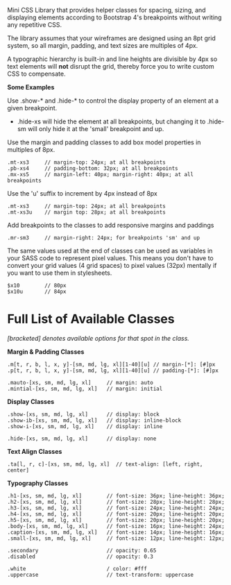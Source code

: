 Mini CSS Library that provides helper classes for spacing, sizing, and displaying elements according to Bootstrap 4's breakpoints without writing any repetitive CSS.

The library assumes that your wireframes are designed using an 8pt grid system, so all margin, padding, and text sizes are multiples of 4px.

A typographic hierarchy is built-in and line heights are divisible by 4px so text elements will **not** disrupt the grid, thereby force you to write custom CSS to compensate.

**Some Examples**

Use .show-* and .hide-* to control the display property of an element at a given breakpoint.
- .hide-xs will hide the element at all breakpoints, but changing it to .hide-sm will only hide it at the 'small' breakpoint and up.

Use the margin and padding classes to add box model properties in multiples of 8px.
```
.mt-xs3     // margin-top: 24px; at all breakpoints
.pb-xs4     // padding-bottom: 32px; at all breakpoints
.mx-xs5     // margin-left: 40px; margin-right: 40px; at all breakpoints
```

Use the 'u' suffix to increment by 4px instead of 8px
```
.mt-xs3     // margin-top: 24px; at all breakpoints
.mt-xs3u    // margin top: 28px; at all breakpoints
```

Add breakpoints to the classes to add responsive margins and paddings
```
.mr-sm3     // margin-right: 24px; for breakpoints 'sm' and up
```

The same values used at the end of classes can be used as variables in your SASS code to represent pixel values. This means you don't have to convert your grid values (4 grid spaces) to pixel values (32px) mentally if you want to use them in stylesheets.
```
$x10        // 80px
$x10u       // 84px
```

# Full List of Available Classes
*[bracketed] denotes available options for that spot in the class.*

**Margin & Padding Classes**
```
.m[t, r, b, l, x, y]-[sm, md, lg, xl][1-40][u] // margin-[*]: [#]px
.p[t, r, b, l, x, y]-[sm, md, lg, xl][1-40][u] // padding-[*]: [#]px

.mauto-[xs, sm, md, lg, xl]     // margin: auto
.mintial-[xs, sm, md, lg, xl]   // margin: initial
```

**Display Classes**
```
.show-[xs, sm, md, lg, xl]      // display: block
.show-ib-[xs, sm, md, lg, xl]   // display: inline-block
.show-i-[xs, sm, md, lg, xl]    // display: inline

.hide-[xs, sm, md, lg, xl]      // display: none
```

**Text Align Classes**
```
.ta[l, r, c]-[xs, sm, md, lg, xl]  // text-align: [left, right, center]
``` 

**Typography Classes**
```
.h1-[xs, sm, md, lg, xl]        // font-size: 36px; line-height: 36px;
.h2-[xs, sm, md, lg, xl]        // font-size: 28px; line-height: 28px;
.h3-[xs, sm, md, lg, xl]        // font-size: 24px; line-height: 24px;
.h4-[xs, sm, md, lg, xl]        // font-size: 20px; line-height: 20px;
.h5-[xs, sm, md, lg, xl]        // font-size: 20px; line-height: 20px;
.body-[xs, sm, md, lg, xl]      // font-size: 16px; line-height: 24px;
.caption-[xs, sm, md, lg, xl]   // font-size: 14px; line-height: 16px;
.small-[xs, sm, md, lg, xl]     // font-size: 12px; line-height: 12px;

.secondary                      // opacity: 0.65
.disabled                       // opacity: 0.3

.white                          / color: #fff
.uppercase                      // text-transform: uppercase
```
